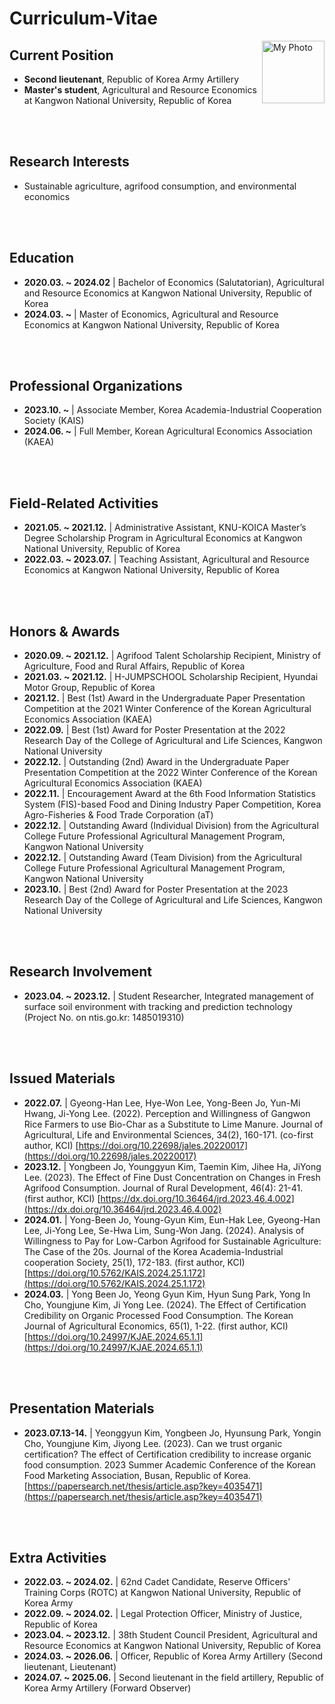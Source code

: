 # Curriculum-Vitae

<img src="https://github.com/Jo-Yongbeen/Curriculum-Vitae/issues/1#issue-2442798898" alt="My Photo" align="right" width="100">

## Current Position
- **Second lieutenant**, Republic of Korea Army Artillery
- **Master's student**, Agricultural and Resource Economics at Kangwon National University, Republic of Korea

<br><br>

## Research Interests
- Sustainable agriculture, agrifood consumption, and environmental economics

<br><br>

## Education
- **2020.03. ~ 2024.02** | Bachelor of Economics (Salutatorian), Agricultural and Resource Economics at Kangwon National University, Republic of Korea
- **2024.03. ~** | Master of Economics, Agricultural and Resource Economics at Kangwon National University, Republic of Korea

<br><br>

## Professional Organizations
- **2023.10. ~** | Associate Member, Korea Academia-Industrial Cooperation Society (KAIS)
- **2024.06. ~** | Full Member, Korean Agricultural Economics Association (KAEA)

<br><br>

## Field-Related Activities
- **2021.05. ~ 2021.12.** | Administrative Assistant, KNU-KOICA Master’s Degree Scholarship Program in Agricultural Economics at Kangwon National University, Republic of Korea
- **2022.03. ~ 2023.07.** | Teaching Assistant, Agricultural and Resource Economics at Kangwon National University, Republic of Korea

<br><br>

## Honors & Awards
- **2020.09. ~ 2021.12.** | Agrifood Talent Scholarship Recipient, Ministry of Agriculture, Food and Rural Affairs, Republic of Korea
- **2021.03. ~ 2021.12.** | H-JUMPSCHOOL Scholarship Recipient, Hyundai Motor Group, Republic of Korea
- **2021.12.** | Best (1st) Award in the Undergraduate Paper Presentation Competition at the 2021 Winter Conference of the Korean Agricultural Economics Association (KAEA)
- **2022.09.** | Best (1st) Award for Poster Presentation at the 2022 Research Day of the College of Agricultural and Life Sciences, Kangwon National University
- **2022.12.** | Outstanding (2nd) Award in the Undergraduate Paper Presentation Competition at the 2022 Winter Conference of the Korean Agricultural Economics Association (KAEA)
- **2022.11.** | Encouragement Award at the 6th Food Information Statistics System (FIS)-based Food and Dining Industry Paper Competition, Korea Agro-Fisheries & Food Trade Corporation (aT)
- **2022.12.** | Outstanding Award (Individual Division) from the Agricultural College Future Professional Agricultural Management Program, Kangwon National University
- **2022.12.** | Outstanding Award (Team Division) from the Agricultural College Future Professional Agricultural Management Program, Kangwon National University
- **2023.10.** | Best (2nd) Award for Poster Presentation at the 2023 Research Day of the College of Agricultural and Life Sciences, Kangwon National University

<br><br>

## Research Involvement
- **2023.04. ~ 2023.12.** | Student Researcher, Integrated management of surface soil environment with tracking and prediction technology (Project No. on ntis.go.kr: 1485019310)

<br><br>

## Issued Materials
- **2022.07.** | Gyeong-Han Lee, Hye-Won Lee, Yong-Been Jo, Yun-Mi Hwang, Ji-Yong Lee. (2022). Perception and Willingness of Gangwon Rice Farmers to use Bio-Char as a Substitute to Lime Manure. Journal of Agricultural, Life and Environmental Sciences, 34(2), 160-171. (co-first author, KCI) [https://doi.org/10.22698/jales.20220017](https://doi.org/10.22698/jales.20220017)
- **2023.12.** | Yongbeen Jo, Younggyun Kim, Taemin Kim, Jihee Ha, JiYong Lee. (2023). The Effect of Fine Dust Concentration on Changes in Fresh Agrifood Consumption. Journal of Rural Development, 46(4): 21-41. (first author, KCI) [https://dx.doi.org/10.36464/jrd.2023.46.4.002](https://dx.doi.org/10.36464/jrd.2023.46.4.002)
- **2024.01.** | Yong-Been Jo, Young-Gyun Kim, Eun-Hak Lee, Gyeong-Han Lee, Ji-Yong Lee, Se-Hwa Lim, Sung-Won Jang. (2024). Analysis of Willingness to Pay for Low-Carbon Agrifood for Sustainable Agriculture: The Case of the 20s. Journal of the Korea Academia-Industrial cooperation Society, 25(1), 172-183. (first author, KCI) [https://doi.org/10.5762/KAIS.2024.25.1.172](https://doi.org/10.5762/KAIS.2024.25.1.172)
- **2024.03.** | Yong Been Jo, Yeong Gyun Kim, Hyun Sung Park, Yong In Cho, Youngjune Kim, Ji Yong Lee. (2024). The Effect of Certification Credibility on Organic Processed Food Consumption. The Korean Journal of Agricultural Economics, 65(1), 1-22. (first author, KCI) [https://doi.org/10.24997/KJAE.2024.65.1.1](https://doi.org/10.24997/KJAE.2024.65.1.1)

<br><br>

## Presentation Materials
- **2023.07.13-14.** | Yeonggyun Kim, Yongbeen Jo, Hyunsung Park, Yongin Cho, Youngjune Kim, Jiyong Lee. (2023). Can we trust organic certification? The effect of Certification credibility to increase organic food consumption. 2023 Summer Academic Conference of the Korean Food Marketing Association, Busan, Republic of Korea. [https://papersearch.net/thesis/article.asp?key=4035471](https://papersearch.net/thesis/article.asp?key=4035471)

<br><br>

## Extra Activities
- **2022.03. ~ 2024.02.** | 62nd Cadet Candidate, Reserve Officers' Training Corps (ROTC) at Kangwon National University, Republic of Korea Army
- **2022.09. ~ 2024.02.** | Legal Protection Officer, Ministry of Justice, Republic of Korea
- **2023.04. ~ 2023.12.** | 38th Student Council President, Agricultural and Resource Economics at Kangwon National University, Republic of Korea
- **2024.03. ~ 2026.06.** | Officer, Republic of Korea Army Artillery (Second lieutenant, Lieutenant)
- **2024.07. ~ 2025.06.** | Second lieutenant in the field artillery, Republic of Korea Army Artillery (Forward Observer)
